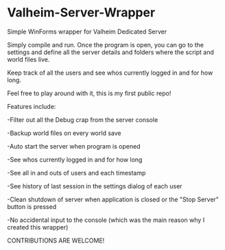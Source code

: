 # Valheim-Server-Wrapper
Simple WinForms wrapper for Valheim Dedicated Server

Simply compile and run.
Once the program is open, you can go to the settings and define all the server details and folders where the script and world files live. 

Keep track of all the users and see whos currently logged in and for how long.

Feel free to play around with it, this is my first public repo!

Features include: 

-Filter out all the Debug crap from the server console

-Backup world files on every world save

-Auto start the server when program is opened

-See whos currently logged in and for how long

-See all in and outs of users and each timestamp

-See history of last session in the settings dialog of each user

-Clean shutdown of server when application is closed or the "Stop Server" button is pressed

-No accidental input to the console (which was the main reason why I created this wrapper)

CONTRIBUTIONS ARE WELCOME!
